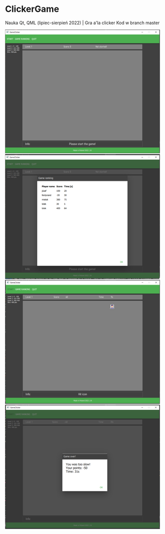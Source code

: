 # ClickerGame
Nauka Qt, QML (lipiec-sierpień 2022) | Gra a'la clicker
Kod w branch master

![alt text](https://github.com/kakubus/ClickerGame/blob/master/cg1.png)
![alt text](https://github.com/kakubus/ClickerGame/blob/master/cg2.png)
![alt text](https://github.com/kakubus/ClickerGame/blob/master/cg3.png)
![alt text](https://github.com/kakubus/ClickerGame/blob/master/cg4.png)
